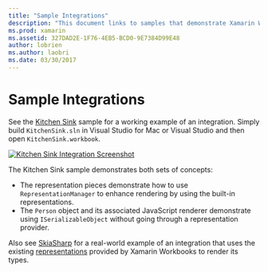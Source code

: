 ```yaml
---
title: "Sample Integrations"
description: "This document links to samples that demonstrate Xamarin Workbooks integrations. Linked samples work with representation rendering and SkiaSharp."
ms.prod: xamarin
ms.assetid: 327DAD2E-1F76-4EB5-BCD0-9E7384D99E48
author: lobrien
ms.author: laobri
ms.date: 03/30/2017
---
```


# Sample Integrations

See the [Kitchen Sink][KitchenSink] sample for a working example of an
integration. Simply build `KitchenSink.sln` in Visual Studio for Mac or
Visual Studio and then open `KitchenSink.workbook`.

[![Kitchen Sink Integration Screenshot](samples-images/kitchensinkintegrationscreenshot.png)](samples-images/kitchensinkintegrationscreenshot.png#lightbox)

The Kitchen Sink sample demonstrates both sets of concepts:

* The representation pieces demonstrate how to use `RepresentationManager` to
  enhance rendering by using the built-in representations.
* The `Person` object and its associated JavaScript renderer demonstrate using
  `ISerializableObject` without going through a representation provider.

Also see [SkiaSharp][skiasharp] for a real-world example of an integration
that uses the existing [representations](~/tools/workbooks/sdk/representations.md) provided by Xamarin Workbooks to render
its types.

[KitchenSink]: https://github.com/xamarin/Workbooks/tree/master/SDK/Samples/KitchenSink
[skiasharp]: https://github.com/mono/SkiaSharp/tree/master/source/SkiaSharp.Workbooks
